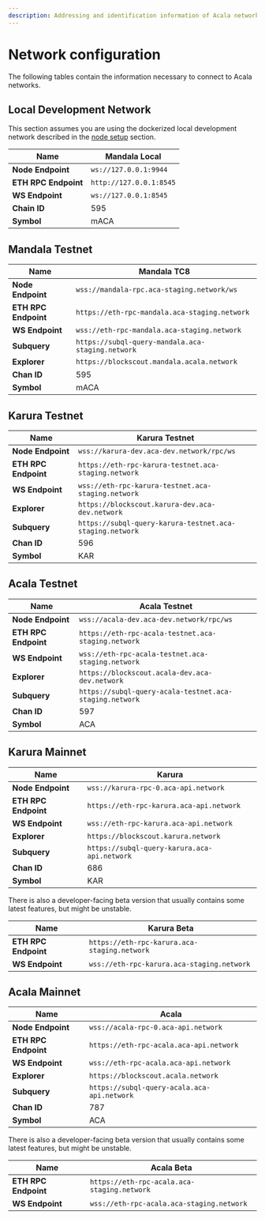 ```yaml
---
description: Addressing and identification information of Acala networks.
---
```


# Network configuration

The following tables contain the information necessary to connect to Acala networks. 

## Local Development Network

This section assumes you are using the dockerized local development network described in the [node setup](network-setup/local-development-network.md) section.

| **Name**            | Mandala Local           |
| ------------------- | ----------------------- |
| **Node Endpoint**   | `ws://127.0.0.1:9944`   |
| **ETH RPC Endpoint**    | `http://127.0.0.1:8545` |
| **WS Endpoint**     | `ws://127.0.0.1:8545`   |
| **Chain ID**        | 595                     |
| **Symbol**          | mACA                     |

## Mandala Testnet 

| **Name**            | Mandala TC8                                       |
| ------------------- | ------------------------------------------------- |
| **Node Endpoint**   | `wss://mandala-rpc.aca-staging.network/ws`     |
| **ETH RPC Endpoint**             | `https://eth-rpc-mandala.aca-staging.network`     |
| **WS Endpoint**   | `wss://eth-rpc-mandala.aca-staging.network`       |
| **Subquery**    | `https://subql-query-mandala.aca-staging.network` |
| **Explorer**        | `https://blockscout.mandala.acala.network`        |
| **Chan ID**         | 595                                               |
| **Symbol**          | mACA                                               |

## Karura Testnet

| **Name**            | Karura Testnet                                    |
| ------------------- | ------------------------------------------ |
| **Node Endpoint**             | `wss://karura-dev.aca-dev.network/rpc/ws`  |
| **ETH RPC Endpoint**             | `https://eth-rpc-karura-testnet.aca-staging.network`  |
| **WS Endpoint**   | `wss://eth-rpc-karura-testnet.aca-staging.network`  |
| **Explorer**        | `https://blockscout.karura-dev.aca-dev.network`       |
| **Subquery**    | `https://subql-query-karura-testnet.aca-staging.network` |
| **Chan ID**         | 596                                        |
| **Symbol**          | KAR                                        |

## Acala Testnet

| **Name**            | Acala Testnet                                    |
| ------------------- | ------------------------------------------ |
| **Node Endpoint**             | `wss://acala-dev.aca-dev.network/rpc/ws`  |
| **ETH RPC Endpoint**             | `https://eth-rpc-acala-testnet.aca-staging.network`  |
| **WS Endpoint**   | `wss://eth-rpc-acala-testnet.aca-staging.network`  |
| **Explorer**        | `https://blockscout.acala-dev.aca-dev.network`       |
| **Subquery**    | `https://subql-query-acala-testnet.aca-staging.network` |
| **Chan ID**         | 597                                        |
| **Symbol**          | ACA                                        |

## Karura Mainnet

| **Name**            | Karura                                     |
| ------------------- | ------------------------------------------ |
| **Node Endpoint**             | `wss://karura-rpc-0.aca-api.network`  |
| **ETH RPC Endpoint**             | `https://eth-rpc-karura.aca-api.network`  |
| **WS Endpoint**   | `wss://eth-rpc-karura.aca-api.network`  |
| **Explorer**        | `https://blockscout.karura.network`       |
| **Subquery**    | `https://subql-query-karura.aca-api.network` |
| **Chan ID**         | 686                                        |
| **Symbol**          | KAR                                        |

There is also a developer-facing beta version that usually contains some latest features, but might be unstable.

| **Name**            | Karura Beta                                     |
| ------------------- | ------------------------------------------ |
| **ETH RPC Endpoint**             | `https://eth-rpc-karura.aca-staging.network`  |
| **WS Endpoint**   | `wss://eth-rpc-karura.aca-staging.network`  |


## Acala Mainnet

| **Name**            | Acala                                     |
| ------------------- | ------------------------------------------ |
| **Node Endpoint**             | `wss://acala-rpc-0.aca-api.network`  |
| **ETH RPC Endpoint**             | `https://eth-rpc-acala.aca-api.network`  |
| **WS Endpoint**   | `wss://eth-rpc-acala.aca-api.network`  |
| **Explorer**        | `https://blockscout.acala.network`       |
| **Subquery**    | `https://subql-query-acala.aca-api.network` |
| **Chan ID**         | 787                                       |
| **Symbol**          | ACA                                       |

There is also a developer-facing beta version that usually contains some latest features, but might be unstable.

| **Name**            | Acala Beta                             |
| ------------------- | ------------------------------------------ |
| **ETH RPC Endpoint**             | `https://eth-rpc-acala.aca-staging.network`  |
| **WS Endpoint**   | `wss://eth-rpc-acala.aca-staging.network`  |
